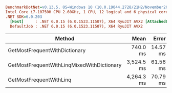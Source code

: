 ``` ini

BenchmarkDotNet=v0.13.5, OS=Windows 10 (10.0.19044.2728/21H2/November2021Update)
Intel Core i7-10750H CPU 2.60GHz, 1 CPU, 12 logical and 6 physical cores
.NET SDK=6.0.203
  [Host]     : .NET 6.0.15 (6.0.1523.11507), X64 RyuJIT AVX2 [AttachedDebugger]
  DefaultJob : .NET 6.0.15 (6.0.1523.11507), X64 RyuJIT AVX2


```
|                                     Method |       Mean |    Error |   StdDev | Rank |       Gen0 |       Gen1 |      Gen2 | Allocated |
|------------------------------------------- |-----------:|---------:|---------:|-----:|-----------:|-----------:|----------:|----------:|
|              GetMostFrequentWithDictionary |   740.0 ms | 14.57 ms | 22.24 ms |    1 |  1000.0000 |  1000.0000 | 1000.0000 | 221.01 MB |
| GetMostFrequentWithLinqMixedWithDictionary | 3,524.5 ms | 61.56 ms | 54.57 ms |    2 | 74000.0000 | 27000.0000 | 4000.0000 | 547.32 MB |
|                    GetMostFrequentWithLinq | 4,264.3 ms | 70.79 ms | 66.22 ms |    3 | 74000.0000 | 27000.0000 | 4000.0000 | 623.52 MB |
